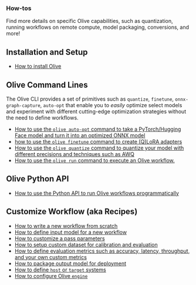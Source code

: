 ### How-tos
Find more details on specific Olive capabilities, such as quantization, running workflows on remote compute, model packaging, conversions, and more!

## Installation and Setup
- [How to install Olive](installation.html)


## Olive Command Lines

The Olive CLI provides a set of primitives such as `quantize`, `finetune`, `onnx-graph-capture`, `auto-opt` that enable you to *easily* optimize select models and experiment with different cutting-edge optimization strategies without the need to define workflows.

- [How to use the `olive auto-opt` command to take a PyTorch/Hugging Face model and turn it into an optimized ONNX model](cli/cli-auto-opt.html)
- [how to use the `olive finetune` command to create (Q)LoRA adapters](cli/cli-finetune.html)
- [How to use the `olive quantize` command to quantize your model with different precisions and techniques such as AWQ](cli/cli-quantize.html)
- [How to use the `olive run` command to execute an Olive workflow.](cli/cli-run.html>)

## Olive Python API

- [How to use the Python API to run Olive workflows programmatically](python_api.html)

## Customize Workflow (aka Recipes)

- [How to write a new workflow from scratch](configure-workflows/build-workflow.html)
- [How to define input model for a new workflow](configure-workflows/how-to-configure-model.html)
- [How to customize a pass parameters](configure-workflows/pass-configuration.html)
- [How to setup custom dataset for calibration and evaluation](configure-workflows/how-to-configure-data.html)
- [How to define evaluation metrics such as accuracy, latency, throughput, and your own custom metrics](configure-workflows/metrics-configuration.html)
- [How to package output model for deployment](configure-workflows/model-packaging.html)
- [How to define `host` or `target` systems](configure-workflows/systems.html>)
- [How to configure Olive `engine`](configure-workflows/engine-configuration.html)

